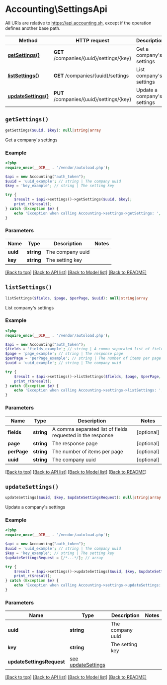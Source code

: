 # Accounting\SettingsApi

All URIs are relative to https://api.accounting.sh, except if the operation defines another base path.

| Method | HTTP request | Description |
| ------------- | ------------- | ------------- |
| [**getSettings()**](SettingsApi.md#getSettings) | **GET** /companies/{uuid}/settings/{key} | Get a company&#39;s settings |
| [**listSettings()**](SettingsApi.md#listSettings) | **GET** /companies/{uuid}/settings | List company&#39;s settings |
| [**updateSettings()**](SettingsApi.md#updateSettings) | **PUT** /companies/{uuid}/settings/{key} | Update a company&#39;s settings |


## `getSettings()`

```php
getSettings($uuid, $key): null|string|array
```

Get a company's settings

### Example

```php
<?php
require_once(__DIR__ . '/vendor/autoload.php');

$api = new Accounting("auth_token");
$uuid = 'uuid_example'; // string | The company uuid
$key = 'key_example'; // string | The setting key

try {
    $result = $api->settings()->getSettings($uuid, $key);
    print_r($result);
} catch (Exception $e) {
    echo 'Exception when calling Accounting->settings->getSettings: ', $e->getMessage(), PHP_EOL;
}

```

### Parameters

| Name | Type | Description  | Notes |
| ------------- | ------------- | ------------- | ------------- |
| **uuid** | **string**| The company uuid | |
| **key** | **string**| The setting key | |

[[Back to top]](#) [[Back to API list]](../../README.md#endpoints)
[[Back to Model list]](../../README.md#models)
[[Back to README]](../../README.md)

## `listSettings()`

```php
listSettings($fields, $page, $perPage, $uuid): null|string|array
```

List company's settings

### Example

```php
<?php
require_once(__DIR__ . '/vendor/autoload.php');

$api = new Accounting("auth_token");
$fields = 'fields_example'; // string | A comma separated list of fields requested in the response
$page = 'page_example'; // string | The response page
$perPage = 'perPage_example'; // string | The number of items per page
$uuid = 'uuid_example'; // string | The company uuid

try {
    $result = $api->settings()->listSettings($fields, $page, $perPage, $uuid);
    print_r($result);
} catch (Exception $e) {
    echo 'Exception when calling Accounting->settings->listSettings: ', $e->getMessage(), PHP_EOL;
}

```

### Parameters

| Name | Type | Description  | Notes |
| ------------- | ------------- | ------------- | ------------- |
| **fields** | **string**| A comma separated list of fields requested in the response | [optional] |
| **page** | **string**| The response page | [optional] |
| **perPage** | **string**| The number of items per page | [optional] |
| **uuid** | **string**| The company uuid | [optional] |

[[Back to top]](#) [[Back to API list]](../../README.md#endpoints)
[[Back to Model list]](../../README.md#models)
[[Back to README]](../../README.md)

## `updateSettings()`

```php
updateSettings($uuid, $key, $updateSettingsRequest): null|string|array
```

Update a company's settings

### Example

```php
<?php
require_once(__DIR__ . '/vendor/autoload.php');

$api = new Accounting("auth_token");
$uuid = 'uuid_example'; // string | The company uuid
$key = 'key_example'; // string | The setting key
$updateSettingsRequest = [/*...*/]; // array

try {
    $result = $api->settings()->updateSettings($uuid, $key, $updateSettingsRequest);
    print_r($result);
} catch (Exception $e) {
    echo 'Exception when calling Accounting->settings->updateSettings: ', $e->getMessage(), PHP_EOL;
}

```

### Parameters

| Name | Type | Description  | Notes |
| ------------- | ------------- | ------------- | ------------- |
| **uuid** | **string**| The company uuid | |
| **key** | **string**| The setting key | |
| **updateSettingsRequest** | [see updateSettings](https://api.accounting.sh/swagger.html#operation/updateSettings)|  | |

[[Back to top]](#) [[Back to API list]](../../README.md#endpoints)
[[Back to Model list]](../../README.md#models)
[[Back to README]](../../README.md)

